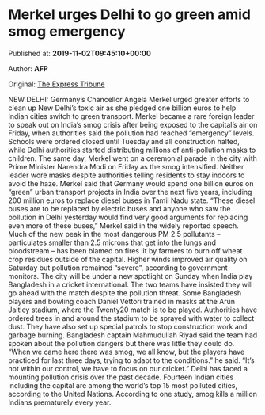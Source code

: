 
# Merkel urges Delhi to go green amid smog emergency

Published at: **2019-11-02T09:45:10+00:00**

Author: **AFP**

Original: [The Express Tribune](https://tribune.com.pk/story/2092186/3-merkel-urges-delhi-go-green-amid-smog-emergency/)

NEW DELHI: Germany’s Chancellor Angela Merkel urged greater efforts to clean up New Delhi’s toxic air as she pledged one billion euros to help Indian cities switch to green transport.
Merkel became a rare foreign leader to speak out on India’s smog crisis after being exposed to the capital’s air on Friday, when authorities said the pollution had reached “emergency” levels.
Schools were ordered closed until Tuesday and all construction halted, while Delhi authorities started distributing millions of anti-pollution masks to children.
The same day, Merkel went on a ceremonial parade in the city with Prime Minister Narendra Modi on Friday as the smog intensified.
Neither leader wore masks despite authorities telling residents to stay indoors to avoid the haze.
Merkel said that Germany would spend one billion euros on “green” urban transport projects in India over the next five years, including 200 million euros to replace diesel buses in Tamil Nadu state.
“These diesel buses are to be replaced by electric buses and anyone who saw the pollution in Delhi yesterday would find very good arguments for replacing even more of these buses,” Merkel said in the widely reported speech.
Much of the new peak in the most dangerous PM 2.5 pollutants – particulates smaller than 2.5 microns that get into the lungs and bloodstream – has been blamed on fires lit by farmers to burn off wheat crop residues outside of the capital.
Higher winds improved air quality on Saturday but pollution remained “severe”, according to government monitors.
The city will be under a new spotlight on Sunday when India play Bangladesh in a cricket international.
The two teams have insisted they will go ahead with the match despite the pollution threat.
Some Bangladesh players and bowling coach Daniel Vettori trained in masks at the Arun Jaitley stadium, where the Twenty20 match is to be played.
Authorities have ordered trees in and around the stadium to be sprayed with water to collect dust.
They have also set up special patrols to stop construction work and garbage burning.
Bangladesh captain Mahmudullah Riyad said the team had spoken about the pollution dangers but there was little they could do.
“When we came here there was smog, we all know, but the players have practiced for last three days, trying to adapt to the conditions.” he said.
“It’s not within our control, we have to focus on our cricket.”
Delhi has faced a mounting pollution crisis over the past decade.
Fourteen Indian cities including the capital are among the world’s top 15 most polluted cities, according to the United Nations.
According to one study, smog kills a million Indians prematurely every year.
